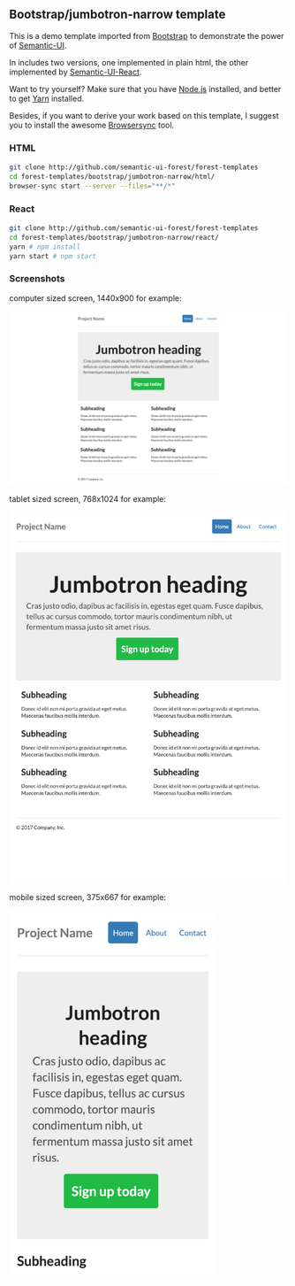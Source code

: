 ## Bootstrap/jumbotron-narrow template

This is a demo template imported from
[Bootstrap](https://getbootstrap.com/docs/3.3/examples/jumbotron-narrow/) to demonstrate
the power of [Semantic-UI](https://semantic-ui.com).

In includes two versions, one implemented in plain html, the other implemented
by [Semantic-UI-React](https://react.semantic-ui.com/).

Want to try yourself? Make sure that you have
[Node.js](https://nodejs.org/en/download/package-manager/) installed,
and better to get [Yarn](https://yarnpkg.com/) installed.

Besides, if you want to derive your work based on this template, I suggest you
to install the awesome [Browsersync](https://browsersync.io/) tool.

### HTML

```sh
git clone http://github.com/semantic-ui-forest/forest-templates
cd forest-templates/bootstrap/jumbotron-narrow/html/
browser-sync start --server --files="**/*"
```

### React

```sh
git clone http://github.com/semantic-ui-forest/forest-templates
cd forest-templates/bootstrap/jumbotron-narrow/react/
yarn # npm install
yarn start # npm start
```

### Screenshots

computer sized screen, 1440x900 for example:

<img src="./screenshots/screenshot-1440x900.png" width="1440">

tablet sized screen, 768x1024 for example:

<img src="./screenshots/screenshot-768x1024.png" width="768">

mobile sized screen, 375x667 for example:

<img src="./screenshots/screenshot-375x667.png" width="375">
